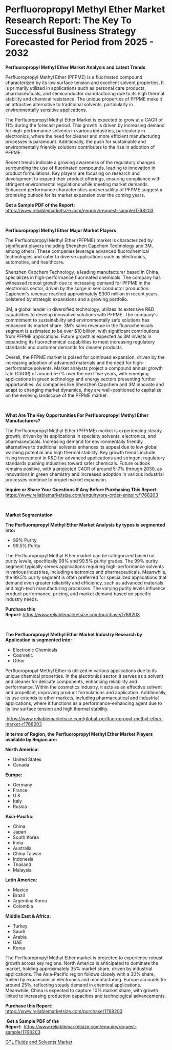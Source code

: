 <p><h1>Perfluoropropyl Methyl Ether Market Research Report: The Key To Successful Business Strategy Forecasted for Period from 2025 - 2032</h1></p><p><strong>Perfluoropropyl Methyl Ether Market Analysis and Latest Trends</strong></p>
<p><p>Perfluoropropyl Methyl Ether (PFPME) is a fluorinated compound characterized by its low surface tension and excellent solvent properties. It is primarily utilized in applications such as personal care products, pharmaceuticals, and semiconductor manufacturing due to its high thermal stability and chemical resistance. The unique properties of PFPME make it an attractive alternative to traditional solvents, particularly in environmentally sensitive applications.</p><p>The Perfluoropropyl Methyl Ether Market is expected to grow at a CAGR of 11% during the forecast period. This growth is driven by increasing demand for high-performance solvents in various industries, particularly in electronics, where the need for cleaner and more efficient manufacturing processes is paramount. Additionally, the push for sustainable and environmentally friendly solutions contributes to the rise in adoption of PFPME.</p><p>Recent trends indicate a growing awareness of the regulatory changes surrounding the use of fluorinated compounds, leading to innovation in product formulations. Key players are focusing on research and development to expand their product offerings, ensuring compliance with stringent environmental regulations while meeting market demands. Enhanced performance characteristics and versatility of PFPME suggest a promising outlook for its market expansion over the coming years.</p></p>
<p><strong>Get a Sample PDF of the Report:&nbsp;</strong> <a href="https://www.reliablemarketsize.com/enquiry/request-sample/1768203?utm_campaign=2625&utm_medium=2&utm_source=Github&utm_content=ia&utm_term=03042025&utm_id=perfluoropropyl-methyl-ether">https://www.reliablemarketsize.com/enquiry/request-sample/1768203</a></p>
<p>&nbsp;</p>
<p><strong>Perfluoropropyl Methyl Ether Major Market Players</strong></p>
<p><p>The Perfluoropropyl Methyl Ether (PFPME) market is characterized by significant players including Shenzhen Capchem Technology and 3M, among others. These companies leverage advanced fluorochemical technologies and cater to diverse applications such as electronics, automotive, and healthcare.</p><p>Shenzhen Capchem Technology, a leading manufacturer based in China, specializes in high-performance fluorinated chemicals. The company has witnessed robust growth due to increasing demand for PFPME in the electronics sector, driven by the surge in semiconductor production. Capchem's revenue reached approximately $300 million in recent years, bolstered by strategic expansions and a growing portfolio.</p><p>3M, a global leader in diversified technology, utilizes its extensive R&D capabilities to develop innovative solutions with PFPME. The company's commitment to sustainability and environmentally safe solutions has enhanced its market share. 3M's sales revenue in the fluorochemicals segment is estimated to be over $10 billion, with significant contributions from PFPME applications. Future growth is expected as 3M invests in expanding its fluorochemical capabilities to meet increasing regulatory standards and customer demands for cleaner products.</p><p>Overall, the PFPME market is poised for continued expansion, driven by the increasing adoption of advanced materials and the need for high-performance solvents. Market analysts project a compound annual growth rate (CAGR) of around 5-7% over the next five years, with emerging applications in green technology and energy sectors presenting further opportunities. As companies like Shenzhen Capchem and 3M innovate and adapt to changing market dynamics, they are well-positioned to capitalize on the evolving landscape of the PFPME market.</p></p>
<p>&nbsp;</p>
<p><strong>What Are The Key Opportunities For Perfluoropropyl Methyl Ether Manufacturers?</strong></p>
<p><p>The Perfluoropropyl Methyl Ether (PFPrME) market is experiencing steady growth, driven by its applications in specialty solvents, electronics, and pharmaceuticals. Increasing demand for environmentally friendly alternatives to traditional solvents enhances its appeal due to low global warming potential and high thermal stability. Key growth trends include rising investment in R&D for advanced applications and stringent regulatory standards pushing industries toward safer chemicals. Future outlook remains positive, with a projected CAGR of around 5-7% through 2030, as innovations in green chemistry and increased adoption in various industrial processes continue to propel market expansion.</p></p>
<p><strong>Inquire or Share Your Questions If Any Before Purchasing This Report:</strong> <a href="https://www.reliablemarketsize.com/enquiry/pre-order-enquiry/1768203?utm_campaign=2625&utm_medium=2&utm_source=Github&utm_content=ia&utm_term=03042025&utm_id=perfluoropropyl-methyl-ether">https://www.reliablemarketsize.com/enquiry/pre-order-enquiry/1768203</a></p>
<p>&nbsp;</p>
<p><strong>Market Segmentation</strong></p>
<p><strong>The Perfluoropropyl Methyl Ether Market Analysis by types is segmented into:</strong></p>
<p><ul><li>99% Purity</li><li>99.5% Purity</li></ul></p>
<p><p>The Perfluoropropyl Methyl Ether market can be categorized based on purity levels, specifically 99% and 99.5% purity grades. The 99% purity segment typically serves applications requiring high-performance solvents in various industries, including electronics and pharmaceuticals. Meanwhile, the 99.5% purity segment is often preferred for specialized applications that demand even greater reliability and efficiency, such as advanced materials and high-tech manufacturing processes. The varying purity levels influence product performance, pricing, and market demand based on specific industry needs.</p></p>
<p><strong>Purchase this Report:&nbsp;</strong><a href="https://www.reliablemarketsize.com/purchase/1768203?utm_campaign=2625&utm_medium=2&utm_source=Github&utm_content=ia&utm_term=03042025&utm_id=perfluoropropyl-methyl-ether">https://www.reliablemarketsize.com/purchase/1768203</a></p>
<p>&nbsp;</p>
<p><strong>The Perfluoropropyl Methyl Ether Market Industry Research by Application is segmented into:</strong></p>
<p><ul><li>Electronic Chemicals</li><li>Cosmetic</li><li>Other</li></ul></p>
<p><p>Perfluoropropyl Methyl Ether is utilized in various applications due to its unique chemical properties. In the electronics sector, it serves as a solvent and cleaner for delicate components, enhancing reliability and performance. Within the cosmetics industry, it acts as an effective solvent and propellant, improving product formulations and application. Additionally, its use extends to other markets, including pharmaceutical and industrial applications, where it functions as a performance-enhancing agent due to its low surface tension and high thermal stability.</p></p>
<p><a href="https://www.reliablemarketsize.com/global-perfluoropropyl-methyl-ether-market-r1768203?utm_campaign=2625&utm_medium=2&utm_source=Github&utm_content=ia&utm_term=03042025&utm_id=perfluoropropyl-methyl-ether">&nbsp;https://www.reliablemarketsize.com/global-perfluoropropyl-methyl-ether-market-r1768203</a></p>
<p><strong>In terms of Region, the Perfluoropropyl Methyl Ether Market Players available by Region are:</strong></p>
<p>
    <p> <strong> North America: </strong>
        <ul>
            <li>United States</li>
            <li>Canada</li>
        </ul>
        </p> 
    <p> <strong> Europe: </strong>
        <ul>
            <li>Germany</li>
            <li>France</li>
            <li>U.K.</li>
            <li>Italy</li>
            <li>Russia</li>
        </ul>
        </p> 
    <p> <strong> Asia-Pacific: </strong>
        <ul>
            <li>China</li>
            <li>Japan</li>
            <li>South Korea</li>
            <li>India</li>
            <li>Australia</li>
            <li>China Taiwan</li>
            <li>Indonesia</li>
            <li>Thailand</li>
            <li>Malaysia</li>
        </ul>
        </p> 
    <p> <strong> Latin America: </strong>
        <ul>
            <li>Mexico</li>
            <li>Brazil</li>
            <li>Argentina Korea</li>
            <li>Colombia</li>
        </ul>
        </p> 
    <p> <strong> Middle East & Africa: </strong>
        <ul>
            <li>Turkey</li>
            <li>Saudi</li>
            <li>Arabia</li>
            <li>UAE</li>
            <li>Korea</li>
        </ul>
    </p>
    </p>
<p><p>The Perfluoropropyl Methyl Ether market is projected to experience robust growth across key regions. North America is anticipated to dominate the market, holding approximately 35% market share, driven by industrial applications. The Asia-Pacific region follows closely with a 30% share, fueled by expansions in electronics and manufacturing. Europe accounts for around 25%, reflecting steady demand in chemical applications. Meanwhile, China is expected to capture 10% market share, with growth linked to increasing production capacities and technological advancements.</p></p>
<p><strong>Purchase this Report: </strong><a href="https://www.reliablemarketsize.com/purchase/1768203?utm_campaign=2625&utm_medium=2&utm_source=Github&utm_content=ia&utm_term=03042025&utm_id=perfluoropropyl-methyl-ether">https://www.reliablemarketsize.com/purchase/1768203</a></p>
<p>&nbsp;<strong>Get a Sample PDF of the Report:&nbsp;&nbsp;</strong><a href="https://www.reliablemarketsize.com/enquiry/request-sample/1768203?utm_campaign=2625&utm_medium=2&utm_source=Github&utm_content=ia&utm_term=03042025&utm_id=perfluoropropyl-methyl-ether">https://www.reliablemarketsize.com/enquiry/request-sample/1768203</a></p>
<p><strong></strong></p>
<p><p><a href="https://github.com/pearlinewhite4692/Market-Research-Report-List-1/blob/main/gtl-fluids-and-solvents-market.md?utm_campaign=2625&utm_medium=2&utm_source=Github&utm_content=ia&utm_term=03042025&utm_id=perfluoropropyl-methyl-ether">GTL Fluids and Solvents Market</a></p></p>